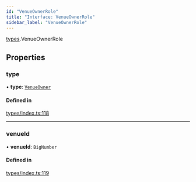 ```yaml
---
id: "VenueOwnerRole"
title: "Interface: VenueOwnerRole"
sidebar_label: "VenueOwnerRole"
---
```


[types](../../../modules/Types/Types.md).VenueOwnerRole

## Properties

### type

• **type**: [`VenueOwner`](../../../enums/Types/RoleType/RoleType.md#venueowner)

#### Defined in

[types/index.ts:118](https://github.com/PolymeshAssociation/polymesh-sdk/blob/968f8d70c/src/types/index.ts#L118)

___

### venueId

• **venueId**: `BigNumber`

#### Defined in

[types/index.ts:119](https://github.com/PolymeshAssociation/polymesh-sdk/blob/968f8d70c/src/types/index.ts#L119)
